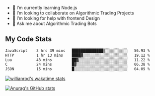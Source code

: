 
- 🌱 I’m currently learning Node.js
- 👯 I’m looking to collaborate on Algorithmic Trading Projects
- 🤔 I’m looking for help with frontend Design
- 💬 Ask me about Algorithmic Trading Bots 

## My Code Stats

<!--START_SECTION:waka-->

```txt
JavaScript    3 hrs 39 mins   ██████████████▒░░░░░░░░░░   56.93 %
HTTP          1 hr 13 mins    ████▓░░░░░░░░░░░░░░░░░░░░   19.12 %
Lua           43 mins         ██▓░░░░░░░░░░░░░░░░░░░░░░   11.22 %
C             24 mins         █▓░░░░░░░░░░░░░░░░░░░░░░░   06.38 %
JSON          15 mins         █░░░░░░░░░░░░░░░░░░░░░░░░   04.09 %
```

<!--END_SECTION:waka-->

[![willianrod's wakatime stats](https://github-readme-stats.vercel.app/api/wakatime?username=holdandup&layout=compact&theme=react&custom_title=Wakatime%20All%20Time%20Stats&langs_count=8)](https://github.com/anuraghazra/github-readme-stats)

[![Anurag's GitHub stats](https://github-readme-stats.vercel.app/api?username=Kevinbarrero)](https://github.com/anuraghazra/github-readme-stats)




